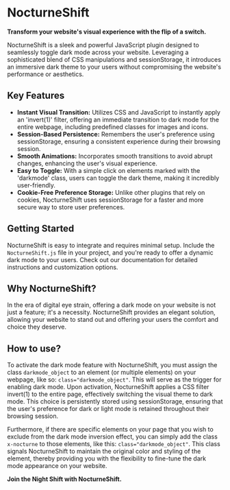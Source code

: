 # NocturneShift

**Transform your website's visual experience with the flip of a switch.**

NocturneShift is a sleek and powerful JavaScript plugin designed to seamlessly toggle dark mode across your website. Leveraging a sophisticated blend of CSS manipulations and sessionStorage, it introduces an immersive dark theme to your users without compromising the website's performance or aesthetics.

## Key Features

- **Instant Visual Transition:** Utilizes CSS and JavaScript to instantly apply an 'invert(1)' filter, offering an immediate transition to dark mode for the entire webpage, including predefined classes for images and icons.
- **Session-Based Persistence:** Remembers the user's preference using sessionStorage, ensuring a consistent experience during their browsing session.
- **Smooth Animations:** Incorporates smooth transitions to avoid abrupt changes, enhancing the user's visual experience.
- **Easy to Toggle:** With a simple click on elements marked with the 'darkmode' class, users can toggle the dark theme, making it incredibly user-friendly.
- **Cookie-Free Preference Storage:** Unlike other plugins that rely on cookies, NocturneShift uses sessionStorage for a faster and more secure way to store user preferences.

## Getting Started

NocturneShift is easy to integrate and requires minimal setup. Include the `NocturneShift.js` file in your project, and you're ready to offer a dynamic dark mode to your users. Check out our documentation for detailed instructions and customization options.

## Why NocturneShift?

In the era of digital eye strain, offering a dark mode on your website is not just a feature; it's a necessity. NocturneShift provides an elegant solution, allowing your website to stand out and offering your users the comfort and choice they deserve.

## How to use?

To activate the dark mode feature with NocturneShift, you must assign the class `darkmode_object` to an element (or multiple elements) on your webpage, like so: `class="darkmode_object"`. This will serve as the trigger for enabling dark mode. Upon activation, NocturneShift applies a CSS filter invert(1) to the entire page, effectively switching the visual theme to dark mode. This choice is persistently stored using sessionStorage, ensuring that the user's preference for dark or light mode is retained throughout their browsing session.

Furthermore, if there are specific elements on your page that you wish to exclude from the dark mode inversion effect, you can simply add the class `x-nocturne` to those elements, like this: `class="darkmode_object"`. This class signals NocturneShift to maintain the original color and styling of the element, thereby providing you with the flexibility to fine-tune the dark mode appearance on your website.

**Join the Night Shift with NocturneShift.**
